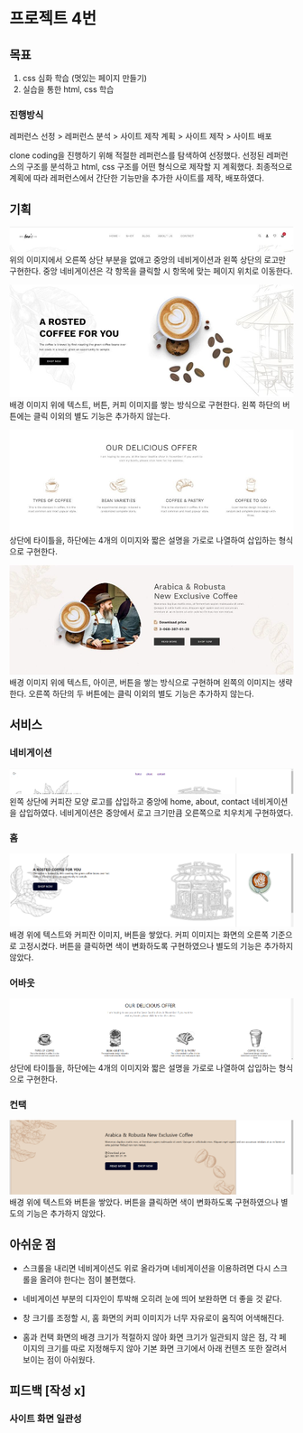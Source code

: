 # 프로젝트 4번

## 목표

1. css 심화 학습 (멋있는 페이지 만들기)
2. 실습을 통한 html, css 학습

### 진행방식

레퍼런스 선정 > 레퍼런스 분석 > 사이트 제작 계획 > 사이트 제작 > 사이트 배포

clone coding을 진행하기 위해 적절한 레퍼런스를 탐색하여 선정했다. 선정된 레퍼런스의 구조를 분석하고 html, css 구조를 어떤 형식으로 제작할 지 계획했다. 최종적으로 계획에 따라 레퍼런스에서 간단한 기능만을 추가한 사이트를 제작, 배포하였다.

## 기획

![네비게이션](navigation.jpg)
위의 이미지에서 오른쪽 상단 부분을 없애고 중앙의 네비게이션과 왼쪽 상단의 로고만 구현한다. 중앙 네비게이션은 각 항목을 클릭할 시 항목에 맞는 페이지 위치로 이동한다.

![홈](hero.jpg)
배경 이미지 위에 텍스트, 버튼, 커피 이미지를 쌓는 방식으로 구현한다. 왼쪽 하단의 버튼에는 클릭 이외의 별도 기능은 추가하지 않는다.

![어바웃](about.jpg)
상단에 타이틀을, 하단에는 4개의 이미지와 짧은 설명을 가로로 나열하여 삽입하는 형식으로 구현한다.

![컨택](contact.jpg)
배경 이미지 위에 텍스트, 아이콘, 버튼을 쌓는 방식으로 구현하며 왼쪽의 이미지는 생략한다. 오른쪽 하단의 두 버튼에는 클릭 이외의 별도 기능은 추가하지 않는다.

## 서비스

### 네비게이션

![네비게이션](nevigation-project-four.png)
왼쪽 상단에 커피잔 모양 로고를 삽입하고 중앙에 home, about, contact 네비게이션을 삽입하였다. 네비게이션은 중앙에서 로고 크기만큼 오른쪽으로 치우치게 구현하였다.

### 홈

![홈](hero-project-four.png)
배경 위에 텍스트와 커피잔 이미지, 버튼을 쌓았다. 커피 이미지는 화면의 오른쪽 기준으로 고정시켰다. 버튼을 클릭하면 색이 변화하도록 구현하였으나 별도의 기능은 추가하지 않았다.

### 어바웃

![어바웃](about-project-four.png)
상단에 타이틀을, 하단에는 4개의 이미지와 짧은 설명을 가로로 나열하여 삽입하는 형식으로 구현한다.

### 컨택

![컨택](contact-project-four.png)
배경 위에 텍스트와 버튼을 쌓았다. 버튼을 클릭하면 색이 변화하도록 구현하였으나 별도의 기능은 추가하지 않았다.

## 아쉬운 점

- 스크롤을 내리면 네비게이션도 위로 올라가며 네비게이션을 이용하려면 다시 스크롤을 올려야 한다는 점이 불편했다.

- 네비게이션 부분의 디자인이 투박해 오히려 눈에 띄어 보완하면 더 좋을 것 같다.

- 창 크기를 조정할 시, 홈 화면의 커피 이미지가 너무 자유로이 움직여 어색해진다.

- 홈과 컨택 화면의 배경 크기가 적절하지 않아 화면 크기가 일관되지 않은 점, 각 페이지의 크기를 따로 지정해두지 않아 기본 화면 크기에서 아래 컨텐츠 또한 잘려서 보이는 점이 아쉬웠다.

## 피드백 [작성 x]

### 사이트 화면 일관성
